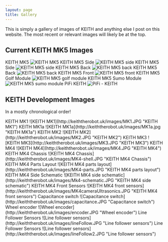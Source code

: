 ```yaml
---
layout: page
title: Gallery
---
```


<p class="message">
  This is simply a gallery of images of KEITH and anything else I post on this website. The most recent or relevant images will likely be at the top.
</p>

## Current KEITH MK5 Images
KEITH MK5
![KEITH MK5](http://keiththerobot.uk/images/DSC04940-adjusted.jpg "KEITH MK5")
KEITH MK5 Side
![KEITH MK5 side](http://keiththerobot.uk/images/DSC04931.JPG "KEITH MK5 side")
KEITH MK5 Side
![KEITH MK5 side](http://keiththerobot.uk/images/DSC04929.JPG "KEITH MK5 side")
KEITH MK5 Back
![KEITH MK5 back](http://keiththerobot.uk/images/DSC04938-adjusted.jpg "KEITH MK5 back")
KEITH MK5 Back
![KEITH MK5 back](http://keiththerobot.uk/images/DSC04937-adjusted.jpg "KEITH MK5 back")
KEITH MK5 Front
![KEITH MK5 front](http://keiththerobot.uk/images/DSC04932-adjusted.jpg "KEITH MK5 front")
KEITH MK5 Golf Module
![KEITH MK5 golf module](http://keiththerobot.uk/images/DSC04942-adjusted.jpg "KEITH MK5 golf module")
KEITH MK5 Sumo Module
![KEITH MK5 sumo module](http://keiththerobot.uk/images/DSC04941-adjusted.jpg "KEITH MK5 sumo module")
PiFi KEITH
![PiFi - KEITH](http://keiththerobot.uk/images/DSC04927-adjusted.jpg "PiFi - KEITH")

## KEITH Development Images
<p class="message">In a mostly chronological order!</p>
KEITH MK1
![KEITH MK1](http://keiththerobot.uk/images/MK1.JPG "KEITH MK1")
KEITH MK1a
![KEITH MK1a](http://keiththerobot.uk/images/MK1a.jpg "KEITH MK1a")
KEITH MK2
![KEITH MK2](http://keiththerobot.uk/images/MK2.JPG "KEITH MK2")
KEITH MK3
![KEITH MK3](http://keiththerobot.uk/images/MK3.JPG "KEITH MK3")
KEITH MK4
![KEITH MK4](http://keiththerobot.uk/images/MK4.JPG "KEITH MK4")
KEITH MK4 Chassis
![KEITH MK4 Chassis](http://keiththerobot.uk/images/MK4-shell.JPG "KEITH MK4 Chassis")
KEITH MK4 Parts Layout
![KEITH MK4 parts layout](http://keiththerobot.uk/images/MK4-parts.JPG "KEITH MK4 parts layout")
KEITH MK4 Side Schematic
![KEITH MK4 side schematic](http://keiththerobot.uk/images/Mk4-schematic.JPG "KEITH MK4 side schematic")
KEITH MK4 Front Sensors
![KEITH MK4 front sensors](http://keiththerobot.uk/images/MK4cameraUltrasonics.JPG "KEITH MK4 front sensors")
Capacitance switch
![Capacitance switch](http://keiththerobot.uk/images/capacitance.JPG "Capacitance switch")
Wheel encoder
![Wheel encoder](http://keiththerobot.uk/images/encoder.JPG "Wheel encoder")
Line Follower Sensors
![Line follower sensors](http://keiththerobot.uk/images/lineFollow.JPG "Line follower sensors")
Line Follower Sensors
![Line follower sensors](http://keiththerobot.uk/images/lineFollow2.JPG "Line follower sensors")